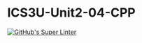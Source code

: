 # ICS3U-Unit2-04-CPP

[![GitHub's Super Linter](https://github.com/Andrew-Ten-Den/ICS3U-Unit2-04-CPP/workflows/GitHub's%20Super%20Linter/badge.svg)](https://github.com/Andrew-Ten-Den/ICS3U-Unit2-04-CPP/actions)
